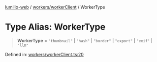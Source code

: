 [lumilio-web](../../../modules.md) / [workers/workerClient](../index.md) / WorkerType

# Type Alias: WorkerType

> **WorkerType** = `"thumbnail"` \| `"hash"` \| `"border"` \| `"export"` \| `"exif"` \| `"llm"`

Defined in: [workers/workerClient.ts:20](https://github.com/EdwinZhanCN/Lumilio-Photos/blob/bdb61d82271cd56f7d31e6f3e50cded728e37cea/web/src/workers/workerClient.ts#L20)
